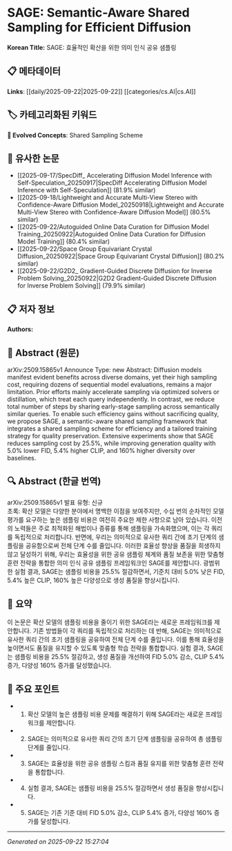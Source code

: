 # SAGE: Semantic-Aware Shared Sampling for Efficient Diffusion

**Korean Title:** SAGE: 효율적인 확산을 위한 의미 인식 공유 샘플링

## 📋 메타데이터

**Links**: [[daily/2025-09-22|2025-09-22]] [[categories/cs.AI|cs.AI]]

## 🏷️ 카테고리화된 키워드
**🚀 Evolved Concepts**: Shared Sampling Scheme

## 🔗 유사한 논문
- [[2025-09-17/SpecDiff_ Accelerating Diffusion Model Inference with Self-Speculation_20250917|SpecDiff Accelerating Diffusion Model Inference with Self-Speculation]] (81.9% similar)
- [[2025-09-18/Lightweight and Accurate Multi-View Stereo with Confidence-Aware Diffusion Model_20250918|Lightweight and Accurate Multi-View Stereo with Confidence-Aware Diffusion Model]] (80.5% similar)
- [[2025-09-22/Autoguided Online Data Curation for Diffusion Model Training_20250922|Autoguided Online Data Curation for Diffusion Model Training]] (80.4% similar)
- [[2025-09-22/Space Group Equivariant Crystal Diffusion_20250922|Space Group Equivariant Crystal Diffusion]] (80.2% similar)
- [[2025-09-22/G2D2_ Gradient-Guided Discrete Diffusion for Inverse Problem Solving_20250922|G2D2 Gradient-Guided Discrete Diffusion for Inverse Problem Solving]] (79.9% similar)

## 📋 저자 정보

**Authors:** 

## 📄 Abstract (원문)

arXiv:2509.15865v1 Announce Type: new 
Abstract: Diffusion models manifest evident benefits across diverse domains, yet their high sampling cost, requiring dozens of sequential model evaluations, remains a major limitation. Prior efforts mainly accelerate sampling via optimized solvers or distillation, which treat each query independently. In contrast, we reduce total number of steps by sharing early-stage sampling across semantically similar queries. To enable such efficiency gains without sacrificing quality, we propose SAGE, a semantic-aware shared sampling framework that integrates a shared sampling scheme for efficiency and a tailored training strategy for quality preservation. Extensive experiments show that SAGE reduces sampling cost by 25.5%, while improving generation quality with 5.0% lower FID, 5.4% higher CLIP, and 160% higher diversity over baselines.

## 🔍 Abstract (한글 번역)

arXiv:2509.15865v1 발표 유형: 신규  
초록: 확산 모델은 다양한 분야에서 명백한 이점을 보여주지만, 수십 번의 순차적인 모델 평가를 요구하는 높은 샘플링 비용은 여전히 주요한 제한 사항으로 남아 있습니다. 이전의 노력들은 주로 최적화된 해법이나 증류를 통해 샘플링을 가속화했으며, 이는 각 쿼리를 독립적으로 처리합니다. 반면에, 우리는 의미적으로 유사한 쿼리 간에 초기 단계의 샘플링을 공유함으로써 전체 단계 수를 줄입니다. 이러한 효율성 향상을 품질을 희생하지 않고 달성하기 위해, 우리는 효율성을 위한 공유 샘플링 체계와 품질 보존을 위한 맞춤형 훈련 전략을 통합한 의미 인식 공유 샘플링 프레임워크인 SAGE를 제안합니다. 광범위한 실험 결과, SAGE는 샘플링 비용을 25.5% 절감하면서, 기준치 대비 5.0% 낮은 FID, 5.4% 높은 CLIP, 160% 높은 다양성으로 생성 품질을 향상시킵니다.

## 📝 요약

이 논문은 확산 모델의 샘플링 비용을 줄이기 위한 SAGE라는 새로운 프레임워크를 제안합니다. 기존 방법들이 각 쿼리를 독립적으로 처리하는 데 반해, SAGE는 의미적으로 유사한 쿼리 간의 초기 샘플링을 공유하여 전체 단계 수를 줄입니다. 이를 통해 효율성을 높이면서도 품질을 유지할 수 있도록 맞춤형 학습 전략을 통합합니다. 실험 결과, SAGE는 샘플링 비용을 25.5% 절감하고, 생성 품질을 개선하여 FID 5.0% 감소, CLIP 5.4% 증가, 다양성 160% 증가를 달성했습니다.

## 🎯 주요 포인트

- 1. 확산 모델의 높은 샘플링 비용 문제를 해결하기 위해 SAGE라는 새로운 프레임워크를 제안합니다.

- 2. SAGE는 의미적으로 유사한 쿼리 간의 초기 단계 샘플링을 공유하여 총 샘플링 단계를 줄입니다.

- 3. SAGE는 효율성을 위한 공유 샘플링 스킴과 품질 유지를 위한 맞춤형 훈련 전략을 통합합니다.

- 4. 실험 결과, SAGE는 샘플링 비용을 25.5% 절감하면서 생성 품질을 향상시킵니다.

- 5. SAGE는 기존 기준 대비 FID 5.0% 감소, CLIP 5.4% 증가, 다양성 160% 증가를 달성합니다.

---

*Generated on 2025-09-22 15:27:04*